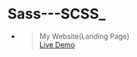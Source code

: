 ﻿# Sass---SCSS_
- >My Website(Landing Page)<br><a href ="https://hustlewithnachiket.github.io/Saas---SCSS_/Lecture%20-%201/dist/index.html">Live Demo</a>
